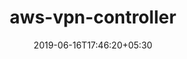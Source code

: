 ---
title: "aws-vpn-controller"
date: 2019-06-16T17:46:20+05:30
type: "organisations"
org_name: "Amazon Web Services - Labs"
repo_desc: "The AWS VPN Controller allows you to create and delete AWS VPNs and connect them to your VPCs using Kubernetes Custom Resource Definitions."
repo_link: https://github.com/awslabs/aws-vpn-controller
---